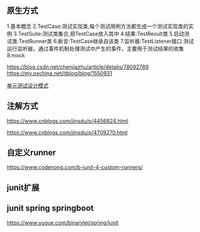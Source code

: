 ## 原生方式
1.基本概念
2.TestCase:测试实现类,每个测试用例方法都生成一个测试实现类的实例
3.TestSuite:测试类集合,把TestCase放入其中
4.结果:TestResult类
5.启动测试类:TestRunner类
6.断言:TestCase继承自该类
7.监听器:TestListener接口
测试运行监听器，通过事件机制处理测试中产生的事件，主要用于测试结果的收集
8.mock

https://blog.csdn.net/chenjiazhu/article/details/78092789
https://my.oschina.net/itblog/blog/1550931

[单元测试设计模式](https://www.cnblogs.com/kavenmo/articles/58744.html)
## 注解方式
https://www.cnblogs.com/jinsdu/p/4456824.html

https://www.cnblogs.com/jinsdu/p/4709270.html

## 自定义runner
https://www.codenong.com/b-junit-4-custom-runners/

## junit扩展

## junit spring springboot
https://www.yuque.com/binarylei/spring/junit
